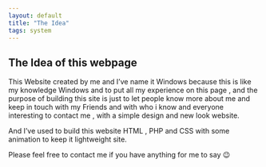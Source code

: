 ```yaml
---
layout: default
title: "The Idea"
tags: system
---
```


## The Idea of this webpage

This Website created by me and I’ve name it Windows because this is like my knowledge Windows and to put all my experience on this page , and the purpose of building this site is just to let people know more about me and keep in touch with my Friends and with who i know and everyone interesting to contact me , with a simple design and new look website.

And I’ve used to build this website HTML , PHP and CSS with some animation to keep it lightweight site.

Please feel free to contact me if you have anything for me to say 😉
